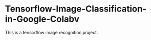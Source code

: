 # Tensorflow-Image-Classification-in-Google-Colabv
This is a tensorflow image recognition project. 

